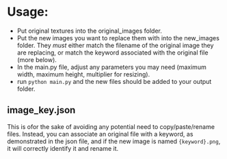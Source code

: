 # Usage:
- Put original textures into the original_images folder.
- Put the new images you want to replace them with into the new_images folder. They *must* either match the filename of the original image they are replacing, or match the keyword associated with the original file (more below).
- In the main.py file, adjust any parameters you may need (maximum width, maximum height, multiplier for resizing).
- run `python main.py` and the new files should be added to your output folder.

## image_key.json
This is ofor the sake of avoiding any potential need to copy/paste/rename files. Instead, you can associate an original file with a keyword, as demonstrated in the json file, and if the new image is named `{keyword}.png`, it will correctly identify it and rename it.